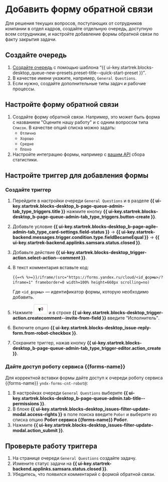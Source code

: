 # Добавить форму обратной связи

Для решения текущих вопросов, поступающих от сотрудников компании в отдел кадров, создайте отдельную очередь, доступную всем сотрудникам, и настройте добавление формы обратной связи по факту закрытия задачи.

## Создайте очередь

1. [Создайте очередь](manager/create-queue.md) с помощью шаблона <q>{{ ui-key.startrek.blocks-desktop_queue-new-presets.preset-title--quick-start-preset }}</q>. 
1. В качестве имени укажите, например, `General Questions`. 
1. Если нужно, создайте дополнительные типы задач и рабочие процессы.

## Настройте форму обратной связи

1. Создайте форму обратной связи. Например, это может быть форма с названием "Оцените нашу работу" и с одним вопросом типа `Список`. В качестве опций списка можно задать:
	- `Отлично`
	- `Хорошо`
	- `Средне`
	- `Плохо`
1. Настройте интеграцию формы, например с [вашим API](../forms/send-request.md) сбора статистики.  

## Настройте триггер для добавления формы

### Создайте триггер

1. Перейдите в настройки очереди `General Questions` и в разделе **{{ ui-key.startrek.blocks-desktop_b-page-queue-admin-tab_type_triggers.title }}** нажмите кнопку **{{ ui-key.startrek.blocks-desktop_b-page-queue-admin-tab_type_triggers.button-create }}**.
1. Добавьте условие **{{ ui-key.startrek.blocks-desktop_b-page-agile-admin-tab_type_card-settings.field-status }}** → **{{ ui-key.startrek-backend.messages.trigger.condition.type.fieldBecameEqual }}** → **{{ ui-key.startrek-backend.applinks.samsara.status.closed }}**.
1. Добавьте действие **{{ ui-key.startrek.blocks-desktop_trigger-action.select-action--comment }}**.
1. В текст комментария вставьте код:
   
   ```
   {{=<% %>=}}/iframe/(src="https://forms.yandex.ru/cloud/<id_формы>/?iframe=1" frameborder=0 width=100% height=660px scrolling=no)
   ```
   Где `<id_формы>` — идентификатор формы, которую необходимо добавить.
1. Нажмите ![](../_assets/tracker/summon.png) и в строке **{{ ui-key.startrek.blocks-desktop_trigger-action.createcomment--invite-from-field }}** введите <q>Исполнитель</q>.
1. Включите опцию **{{ ui-key.startrek.blocks-desktop_issue-reply-form.from-robot-checkbox }}**.
1. Сохраните триггер, нажав кнопку **{{ ui-key.startrek.blocks-desktop_b-page-queue-admin-tab_type_trigger-editor.action_create }}**.

### Дайте доступ роботу сервиса {{forms-name}}

Для корректной вставки формы дайте доступ к очереди роботу сервиса {{forms-name}} `yndx-forms-cnt-robot@`:

1. В настройках очереди `General Questions` выберите **{{ ui-key.startrek.blocks-desktop_b-page-queue-admin.tab-title--permissions }}**.
1. В блоке **{{ ui-key.startrek.blocks-desktop_issues-filter-update-modal.access-rights }}** в поле поиска введите `Робот` и выберите из списка опцию **Робот сервиса {{forms-name}} Робот**. 
1. Нажмите **{{ ui-key.startrek.blocks-desktop_issues-filter-update-modal.action_submit }}**.

## Проверьте работу триггера

1. На странице очереди `General Questions` создайте задачу.
1. Измените статус задачи на **{{ ui-key.startrek-backend.applinks.samsara.status.closed }}**.
1. Убедитесь, что появился комментарий с формой обратной связи.